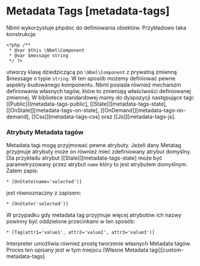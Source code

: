 # Metadata Tags [metadata-tags]

Nbml wykorzystuje phpdoc do definiowania obiektów. Przykładowo taka konstrukcja:

	<?php /**
	 * @var $this \Nbml\Component
	 * @var $message string
	 */ ?>

utworzy klasę dziedziczącą po `\Nbml\Component` z prywatną zmienną $message o typie `string`.
W ten sposób możemy definiować pewne aspekty budowanego komponentu.
Nbml posiada również mechanizm definiowania własnych tagów, które to zmieniają właściwości definiowanej zmiennej.
W bibliotece standardowej mamy do dyspozycji następujące tagi: [\[Public\]][metadata-tags-public],
[\[State\]][metadata-tags-state], [\[OnState\]][metadata-tags-on-state],
[\[OnDemand\]][metadata-tags-on-demand], [\[Css\]][metadata-tags-css] oraz [\[Js\]][metadata-tags-js].

### Atrybuty Metadata tagów

Metadata tagi mogą przyjmować pewne atrybuty. Jeżeli dany Metatag przyjmuje atrybuty może
on również mieć zdefiniowany atrybut domyślny. Dla przykładu atrybut [\[State\]][metadata-tags-state] może być parametryzowany
przez atrybut `name` który to jest atrybutem domyślnym. Zatem zapis:

	* [OnState(name='selected')]

jest równoznaczny z zapisem:

	* [OnState('selected')]

W przypadku gdy metadata tag przyjmuje więcej atrybutów ich nazwy powinny być oddzielone przecinkami w ten sposób:

	* [Tag(attr1='value1', attr2='value2', attr3='value3')]

Interpreter umożliwia również prostę tworzenie własnych Metadata tagów.
Proces ten opisany jest w tym miejscu [Własne Metadata tagi][custom-metadata-tags]